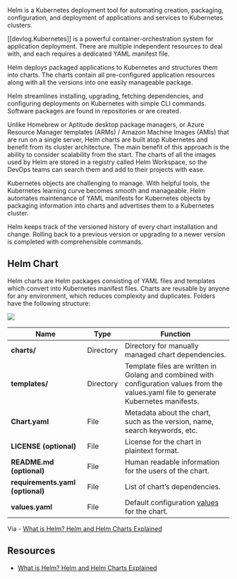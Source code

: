 
Helm is a Kubernetes deployment tool for automating creation, packaging, configuration, and deployment of applications and services to Kubernetes clusters.

[[devlog.Kubernetes]] is a powerful container-orchestration system for application deployment. There are multiple independent resources to deal with, and each requires a dedicated YAML manifest file.

Helm deploys packaged applications to Kubernetes and structures them into charts. The charts contain all pre-configured application resources along with all the versions into one easily manageable package.

Helm streamlines installing, upgrading, fetching dependencies, and configuring deployments on Kubernetes with simple CLI commands. Software packages are found in repositories or are created.

Unlike Homebrew or Aptitude desktop package managers, or Azure Resource Manager templates (ARMs) / Amazon Machine Images (AMIs) that are run on a single server, Helm charts are built atop Kubernetes and benefit from its cluster architecture. The main benefit of this approach is the ability to consider scalability from the start. The charts of all the images used by Helm are stored in a registry called Helm Workspace, so the DevOps teams can search them and add to their projects with ease.

Kubernetes objects are challenging to manage. With helpful tools, the Kubernetes learning curve becomes smooth and manageable. Helm automates maintenance of YAML manifests for Kubernetes objects by packaging information into charts and advertises them to a Kubernetes cluster.

Helm keeps track of the versioned history of every chart installation and change. Rolling back to a previous version or upgrading to a newer version is completed with comprehensible commands.


## Helm Chart

Helm charts are Helm packages consisting of YAML files and templates which convert into Kubernetes manifest files. Charts are reusable by anyone for any environment, which reduces complexity and duplicates. Folders have the following structure:

![](https://res.cloudinary.com/zubayr/image/upload/v1655905668/wiki/f0iewhj44stf8t90qnfr.png)

 **Name**                         | **Type**  | **Function**                                                                                                                            
----------------------------------|-----------|-----------------------------------------------------------------------------------------------------------------------------------------
 **charts/**                      | Directory | Directory for manually managed chart dependencies.                                                                                      
 **templates/**                   | Directory | Template files are written in Golang and combined with configuration values from the values.yaml file to generate Kubernetes manifests. 
 **Chart.yaml**                   | File      | Metadata about the chart, such as the version, name, search keywords, etc.                                                              
 **LICENSE (optional)**           | File      | License for the chart in plaintext format.                                                                                              
 **README.md (optional)**         | File      | Human readable information for the users of the chart.                                                                                  
 **requirements.yaml (optional)** | File      | List of chart’s dependencies.                                                                                                           
 **values.yaml**                  | File      | Default configuration [values](https://phoenixnap.com/kb/helm-get-values) for the chart.                                                


Via - [What is Helm? Helm and Helm Charts Explained](https://phoenixnap.com/kb/what-is-helm)

## Resources

- [What is Helm? Helm and Helm Charts Explained](https://phoenixnap.com/kb/what-is-helm)